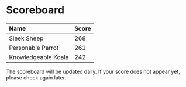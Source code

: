 # Scoreboard

|Name                |Score |
|:-------------------|------|
|Sleek Sheep         |   268|
|Personable Parrot   |   261|
|Knowledgeable Koala |   242|

The scoreboard will be updated daily. If your score does not appear yet, please check again later.
